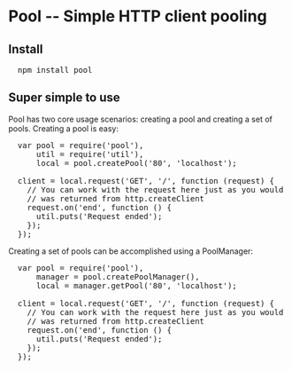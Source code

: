 # Pool -- Simple HTTP client pooling

## Install

<pre>
  npm install pool
</pre>

## Super simple to use

Pool has two core usage scenarios: creating a pool and creating a set of pools. Creating a pool is easy:

<pre>
  var pool = require('pool'),
      util = require('util'),
      local = pool.createPool('80', 'localhost');

  client = local.request('GET', '/', function (request) {
    // You can work with the request here just as you would as if it 
    // was returned from http.createClient
    request.on('end', function () {
      util.puts('Request ended');
    });
  });
</pre>

Creating a set of pools can be accomplished using a PoolManager:

<pre>
  var pool = require('pool'),
      manager = pool.createPoolManager(),
      local = manager.getPool('80', 'localhost');

  client = local.request('GET', '/', function (request) {
    // You can work with the request here just as you would as if it 
    // was returned from http.createClient
    request.on('end', function () {
      util.puts('Request ended');
    });        
  });
</pre>